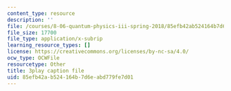 ```yaml
---
content_type: resource
description: ''
file: /courses/8-06-quantum-physics-iii-spring-2018/85efb42ab524164b7d6eabd779fe7d01_NSac7cMQnJw.srt
file_size: 17700
file_type: application/x-subrip
learning_resource_types: []
license: https://creativecommons.org/licenses/by-nc-sa/4.0/
ocw_type: OCWFile
resourcetype: Other
title: 3play caption file
uid: 85efb42a-b524-164b-7d6e-abd779fe7d01
---
```

